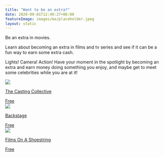 ```yaml
---
title: "Want to be an extra?"
date: 2020-09-01T12:49:27+06:00
featureImage: images/ma/placeholder.jpeg
layout: static
---
```


Be an extra in movies.

Learn about becoming an extra in films and tv series and see if it can be a fun way to earn some extra cash.

Lights! Camera! Action! Have your moment in the spotlight by becoming an extra and earn money doing something you enjoy, and maybe get to meet some celebrities while you are at it!

<a class="ma-link" href="https://www.castingcollective.co.uk/artistes"><div class="ma-card ma-card-Wealth"><div class="ma-icon"><img src ="/images/Icon-check - wealth - opacity.svg"/></div><div class="ma-name"><p>The Casting Collective</p></div><div class="ma-paid-text"><span>Free</span></div></div></a><a class="ma-link" href="https://www.backstage.com/magazine/article/make-living-extra-380/"><div class="ma-card ma-card-Wealth"><div class="ma-icon"><img src ="/images/Icon-check - wealth - opacity.svg"/></div><div class="ma-name"><p>Backstage</p></div><div class="ma-paid-text"><span>Free</span></div></div></a><a class="ma-link" href="https://filmsonashoestring.com/film-tv-extra/"><div class="ma-card ma-card-Wealth"><div class="ma-icon"><img src ="/images/Icon-check - wealth - opacity.svg"/></div><div class="ma-name"><p>Films On A Shoestring</p></div><div class="ma-paid-text"><span>Free</span></div></div></a>  

<br/><br/>






